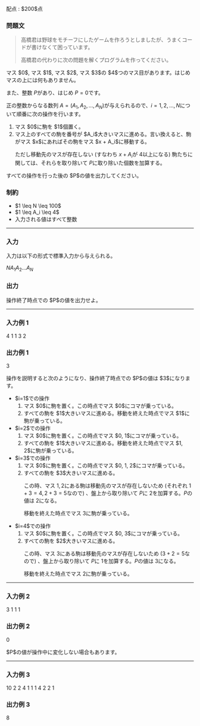 
<div>

<span>

<span>

<p>
配点 : $200$点
</p>

<div>

<section>

### **問題文**

<blockquote>

<p>
高橋君は野球をモチーフにしたゲームを作ろうとしましたが、うまくコードが書けなくて困っています。

高橋君の代わりに次の問題を解くプログラムを作ってください。
</p>

</blockquote>

<p>
マス $0$, マス $1$, マス $2$, マス $3$の $4$つのマス目があります。はじめマスの上には何もありません。

また、整数 $P$があり、はじめ $P = 0$です。

正の整数からなる数列 $A = (A_1, A_2, \dots, A_N)$が与えられるので、$i = 1, 2, \dots, N$について順番に次の操作を行います。
</p>

<ol>

<li>
マス $0$に駒を $1$個置く。
</li>

<li>
マス上のすべての駒を番号が $A_i$大きいマスに進める。言い換えると、駒がマス $x$にあればその駒をマス $x + A_i$に移動する。    

ただし移動先のマスが存在しない (すなわち $x + A_i$が $4$以上になる) 駒たちに関しては、それらを取り除いて $P$に取り除いた個数を加算する。
</li>

</ol>

<p>
すべての操作を行った後の $P$の値を出力してください。
</p>

</section>

</div>

<div>

<section>

### **制約**

<ul>

<li>
$1 \leq N \leq 100$
</li>

<li>
$1 \leq A_i \leq 4$
</li>

<li>
入力される値はすべて整数
</li>

</ul>

</section>

</div>

---

<div>

<div>

<section>

### **入力**

<p>
入力は以下の形式で標準入力から与えられる。
</p>

<div>

$N$$A_1$$A_2$$\dots$$A_N$
</div>

</section>

</div>

<div>

<section>

### **出力**

<p>
操作終了時点での $P$の値を出力せよ。
</p>

</section>

</div>

</div>

---

<div>

<section>

### **入力例 1**

<div>

4
1 1 3 2

</div>

</section>

</div>

<div>

<section>

### **出力例 1**

<div>

3

</div>

<p>
操作を説明すると次のようになり、操作終了時点での $P$の値は $3$になります。
</p>

<ul>

<li>
$i=1$での操作  
<ol>

<li>
マス $0$に駒を置く。この時点でマス $0$にコマが乗っている。
</li>

<li>
すべての駒を $1$大きいマスに進める。移動を終えた時点でマス $1$に駒が乗っている。
</li>

</ol>

</li>

<li>
$i=2$での操作  
<ol>

<li>
マス $0$に駒を置く。この時点でマス $0, 1$にコマが乗っている。
</li>

<li>
すべての駒を $1$大きいマスに進める。移動を終えた時点でマス $1, 2$に駒が乗っている。
</li>

</ol>

</li>

<li>
$i=3$での操作  
<ol>

<li>
マス $0$に駒を置く。この時点でマス $0, 1, 2$にコマが乗っている。
</li>

<li>
すべての駒を $3$大きいマスに進める。

この時、マス $1,2$にある駒は移動先のマスが存在しないため (それぞれ $1+3=4,2+3=5$なので) 、盤上から取り除いて $P$に $2$を加算する。$P$の値は $2$になる。

移動を終えた時点でマス $3$に駒が乗っている。
</li>

</ol>

</li>

<li>
$i=4$での操作  
<ol>

<li>
マス $0$に駒を置く。この時点でマス $0, 3$にコマが乗っている。
</li>

<li>
すべての駒を $2$大きいマスに進める。

この時、マス $3$にある駒は移動先のマスが存在しないため ($3+2=5$なので) 、盤上から取り除いて $P$に $1$を加算する。$P$の値は $3$になる。

移動を終えた時点でマス $2$に駒が乗っている。
</li>

</ol>

</li>

</ul>

</section>

</div>

---

<div>

<section>

### **入力例 2**

<div>

3
1 1 1

</div>

</section>

</div>

<div>

<section>

### **出力例 2**

<div>

0

</div>

<p>
$P$の値が操作中に変化しない場合もあります。
</p>

</section>

</div>

---

<div>

<section>

### **入力例 3**

<div>

10
2 2 4 1 1 1 4 2 2 1

</div>

</section>

</div>

<div>

<section>

### **出力例 3**

<div>

8

</div>

</section>

</div>

</span>

</span>

</div>
